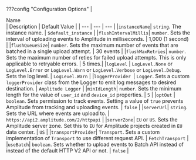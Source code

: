 ???config "Configuration Options"
    | <div class="big-column">Name</div>  | Description | Default Value |
    | --- | --- | --- |
    |`instanceName`| `string`. The instance name. | `$default_instance` |
    |`flushIntervalMillis`| `number`. Sets the interval of uploading events to Amplitude in milliseconds. | 1,000 (1 second) |
    |`flushQueueSize`| `number`. Sets the maximum number of events that are batched in a single upload attempt. | 30 events |
    |`flushMaxRetries`| `number`. Sets the maximum number of reties for failed upload attempts. This is only applicable to retryable errors. | 5 times.|
    |`logLevel` | `LogLevel.None` or `LogLevel.Error` or `LogLevel.Warn` or `LogLevel.Verbose` or `LogLevel.Debug`. Sets the log level. | `LogLevel.Warn` |
    |`loggerProvider `| `Logger`. Sets a custom `loggerProvider` class from the Logger to emit log messages to desired destination. | `Amplitude Logger` |
    |`minIdLength`|  `number`. Sets the minimum length for the value of `user_id` and `device_id` properties. | `5` |
    |`optOut` | `boolean`. Sets permission to track events. Setting a value of `true` prevents Amplitude from tracking and uploading events. | `false` |
    |`serverUrl`| `string`. Sets the URL where events are upload to. | `https://api2.amplitude.com/2/httpapi` | 
    |`serverZone`| `EU` or  `US`. Sets the Amplitude server zone. Set this to `EU` for Amplitude projects created in `EU` data center. | `US` |
    |`transportProvider`| `Transport`. Sets a custom implementation of `Transport` to use different request API. | `FetchTransport` |
    |`useBatch`| `boolean`. Sets whether to upload events to Batch API instead of instead of the default HTTP V2 API or not. | `false` |
